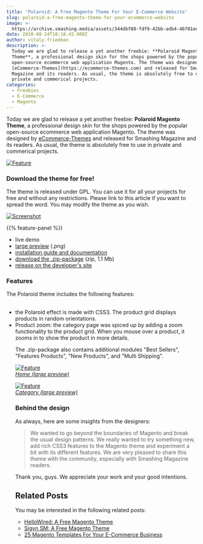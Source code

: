 ```yaml
---
title: 'Polaroid: A Free Magento Theme For Your E-Commerce Website'
slug: polaroid-a-free-magento-theme-for-your-ecommerce-website
image: >-
  https://archive.smashing.media/assets/344dbf88-fdf9-42bb-adb4-46f01eedd629/df830af9-5e9c-44ac-8806-84a7505db890/magento2.jpg
date: 2010-08-24T18:18:42.000Z
author: vitaly-friedman
description: >-
  Today we are glad to release a yet another freebie: **Polaroid Magento
  Theme**, a professional design skin for the shops powered by the popular
  open-source ecommerce web application Magento. The theme was designed by
  [eCommerce-Themes](https://ecommerce-themes.com) and released for Smashing
  Magazine and its readers. As usual, the theme is absolutely free to use in
  private and commerical projects.
categories:
  - Freebies
  - E-Commerce
  - Magento
---
```

Today we are glad to release a yet another freebie: **Polaroid Magento Theme**, a professional design skin for the shops powered by the popular open-source ecommerce web application Magento. The theme was designed by [eCommerce-Themes](https://ecommerce-themes.com) and released for Smashing Magazine and its readers. As usual, the theme is absolutely free to use in private and commerical projects.

[![Feature](https://archive.smashing.media/assets/344dbf88-fdf9-42bb-adb4-46f01eedd629/3f515d0e-f5db-4409-b1cc-b610b0a79aa0/product.png)](https://archive.smashing.media/assets/344dbf88-fdf9-42bb-adb4-46f01eedd629/a5bea8fc-0d3d-4ce0-8dca-696b86e7f797/full-product.png "Large Preview")

### Download the theme for free!

The theme is released under GPL. You can use it for all your projects for free and without any restrictions. Please link to this article if you want to spread the word. You may modify the theme as you wish.

[![Screenshot](https://archive.smashing.media/assets/344dbf88-fdf9-42bb-adb4-46f01eedd629/2f8ad8fe-148d-471a-a234-4997e4154b21/release.png)](https://archive.smashing.media/assets/344dbf88-fdf9-42bb-adb4-46f01eedd629/b9eab5f1-345e-4ea0-8853-b4c048c89eb2/full-preview.png)

{{% feature-panel %}}

*   live demo
*   [large preview](https://archive.smashing.media/assets/344dbf88-fdf9-42bb-adb4-46f01eedd629/b9eab5f1-345e-4ea0-8853-b4c048c89eb2/full-preview.png) (.png)
*   [installation guide and documentation](https://ecommerce-themes.com/support/instructions)
*   [download the .zip-package](https://archive.smashing.media/assets/344dbf88-fdf9-42bb-adb4-46f01eedd629/81777c20-d77a-4f24-87c4-4a4948a0f746/polaroid-magento-theme.zip) (zip, 1.1 Mb)
*   [release on the developer's site](https://ecommerce-themes.com/polaroid-magento-theme.html)

### Features

The Polaroid theme includes the following features:

<ul><br>
<li>the Polaroid effect is made with CSS3. The product grid displays products in  random orientations.</li>
<li>Product zoom: the category page was spiced up by adding a zoom functionality to the product grid. When you mouse over a product, it zooms in to show the product in more details.</li>
<p>The .zip-package also contains additional modules "Best Sellers", "Features Products", "New Products", and "Multi Shipping".</li>

[![Feature](https://archive.smashing.media/assets/344dbf88-fdf9-42bb-adb4-46f01eedd629/de05ceb3-91be-4a1a-ad05-7fd3fccb2b50/home.png)](https://archive.smashing.media/assets/344dbf88-fdf9-42bb-adb4-46f01eedd629/b70fdc44-1a66-4385-b156-4e5cf2a24eda/full-home.png "Large Preview")  
_[Home (large preview)](https://archive.smashing.media/assets/344dbf88-fdf9-42bb-adb4-46f01eedd629/b70fdc44-1a66-4385-b156-4e5cf2a24eda/full-home.png)_

[![Feature](https://archive.smashing.media/assets/344dbf88-fdf9-42bb-adb4-46f01eedd629/d6ed2367-921c-4257-afd2-7d969b996f16/category.png)](https://archive.smashing.media/assets/344dbf88-fdf9-42bb-adb4-46f01eedd629/2affe93c-95a2-4e77-a57c-096695aa14c2/full-category.png "Large Preview")  
_[Category (large preview)](https://archive.smashing.media/assets/344dbf88-fdf9-42bb-adb4-46f01eedd629/2affe93c-95a2-4e77-a57c-096695aa14c2/full-category.png)_

### Behind the design

As always, here are some insights from the designers:

<blockquote>We wanted to go beyond the boundaries of Magento and break the usual design patterns. We really wanted to try something new, add rich CSS3 features to the Magento theme and experiment a bit with its different features. We are very pleased to share this  theme with the community, especially with Smashing Magazine readers.   </blockquote>	  

Thank you, guys. We appreciate your work and your good intentions.</p>

## Related Posts

You may be interested in the following related posts:

*   [HelloWired: A Free Magento Theme](https://www.smashingmagazine.com/2010/06/03/download-a-free-magento-theme-hellowired/)
*   [Sigyn SM: A Free Magento Theme](https://www.smashingmagazine.com/2009/11/14/free-high-quality-magento-theme-sigyn-sm/)
*   [25 Magento Templates For Your E-Commerce Business](https://www.smashingmagazine.com/2009/05/05/25-magento-templates-for-your-e-commerce-business/)

